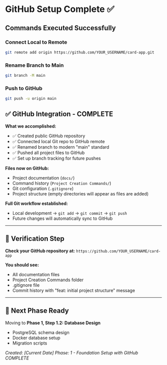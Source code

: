 # GitHub Setup Complete ✅

## Commands Executed Successfully

### Connect Local to Remote
```bash
git remote add origin https://github.com/YOUR_USERNAME/card-app.git
```

### Rename Branch to Main
```bash
git branch -M main
```

### Push to GitHub
```bash
git push -u origin main
```

## ✅ **GitHub Integration - COMPLETE**

**What we accomplished:**
- ✅ Created public GitHub repository
- ✅ Connected local Git repo to GitHub remote
- ✅ Renamed branch to modern "main" standard
- ✅ Pushed all project files to GitHub
- ✅ Set up branch tracking for future pushes

**Files now on GitHub:**
- Project documentation (`docs/`)
- Command history (`Project Creation Commands/`)
- Git configuration (`.gitignore`)
- Project structure (empty directories will appear as files are added)

**Full Git workflow established:**
- Local development → `git add` → `git commit` → `git push`
- Future changes will automatically sync to GitHub

---

## 🎯 **Verification Step**
**Check your GitHub repository at:**
`https://github.com/YOUR_USERNAME/card-app`

**You should see:**
- All documentation files
- Project Creation Commands folder
- .gitignore file
- Commit history with "feat: initial project structure" message

---

## 🚀 **Next Phase Ready**
Moving to **Phase 1, Step 1.2: Database Design**
- PostgreSQL schema design
- Docker database setup
- Migration scripts

*Created: [Current Date]*
*Phase: 1 - Foundation Setup with GitHub COMPLETE*
